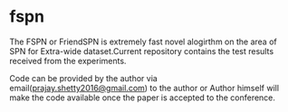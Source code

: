 # fspn

The FSPN or FriendSPN is extremely fast novel alogirthm on the area of SPN for Extra-wide dataset.Current repository contains the test results received from the experiments.


Code can be provided by the author via email(prajay.shetty2016@gmail.com) to the author or Author himself will make the code available once the paper is accepted to the conference.
